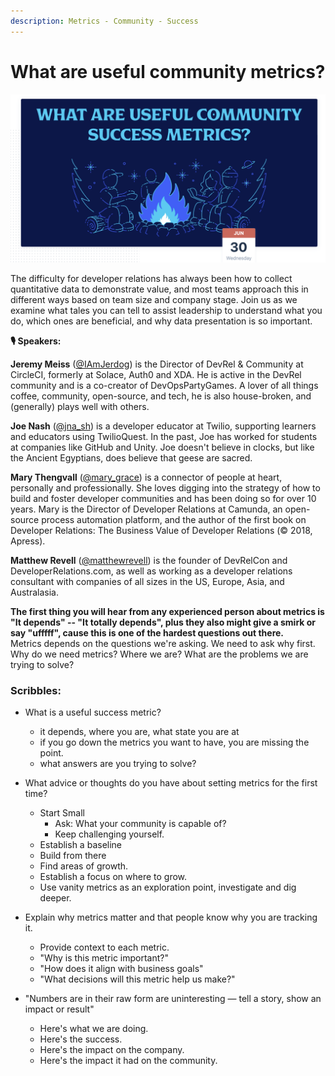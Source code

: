 ```yaml
---
description: Metrics - Community - Success
---
```


# What are useful community metrics?

![](../.gitbook/assets/screenshot-2021-07-01-at-12.16.47-am.png)

The difficulty for developer relations has always been how to collect quantitative data to demonstrate value, and most teams approach this in different ways based on team size and company stage. Join us as we examine what tales you can tell to assist leadership to understand what you do, which ones are beneficial, and why data presentation is so important.

**🎙 Speakers:**

**Jeremy Meiss** \([@IAmJerdog](https://twitter.com/IAmJerdog)\) is the Director of DevRel & Community at CircleCI, formerly at Solace, Auth0 and XDA. He is active in the DevRel community and is a co-creator of DevOpsPartyGames. A lover of all things coffee, community, open-source, and tech, he is also house-broken, and \(generally\) plays well with others.

​**Joe Nash** \([@jna\_sh](https://twitter.com/jna_sh)\) is a developer educator at Twilio, supporting learners and educators using TwilioQuest. In the past, Joe has worked for students at companies like GitHub and Unity. Joe doesn't believe in clocks, but like the Ancient Egyptians, does believe that geese are sacred.

​**Mary Thengvall** \([@mary\_grace](https://twitter.com/mary_grace)\) is a connector of people at heart, personally and professionally. She loves digging into the strategy of how to build and foster developer communities and has been doing so for over 10 years. Mary is the Director of Developer Relations at Camunda, an open-source process automation platform, and the author of the first book on Developer Relations: The Business Value of Developer Relations \(© 2018, Apress\).

​**Matthew Revell** \([@matthewrevell](https://twitter.com/matthewrevell)\) is the founder of DevRelCon and DeveloperRelations.com, as well as working as a developer relations consultant with companies of all sizes in the US, Europe, Asia, and Australasia.  


**The first thing you will hear from any experienced person about metrics is "It depends" -- "It totally depends", plus they also might give a smirk or say "ufffff", cause this is one of the hardest questions out there.**   
Metrics depends on the questions we're asking. We need to ask why first. Why do we need metrics? Where we are? What are the problems we are trying to solve?

### Scribbles:

* What is a useful success metric?
  * it depends, where you are, what state you are at
  * if you go down the metrics you want to have, you are missing the point.
  * what answers are you trying to solve? 
* What advice or thoughts do you have about setting metrics for the first time?

  * Start Small
    *  Ask: What your community is capable of?
    * Keep challenging yourself.
  * Establish a baseline
  * Build from there
  * Find areas of growth.
  * Establish a focus on where to grow.
  * Use vanity metrics as an exploration point, investigate and dig deeper.

* Explain why metrics matter and that people know why you are tracking it.

  * Provide context to each metric. 
  * "Why is this metric important?" 
  * "How does it align with business goals" 
  * "What decisions will this metric help us make?"

* "Numbers are in their raw form are uninteresting — tell a story, show an impact or result"
  * Here's what we are doing. 
  * Here's the success. 
  * Here's the impact on the company. 
  * Here's the impact it had on the community. 



  




